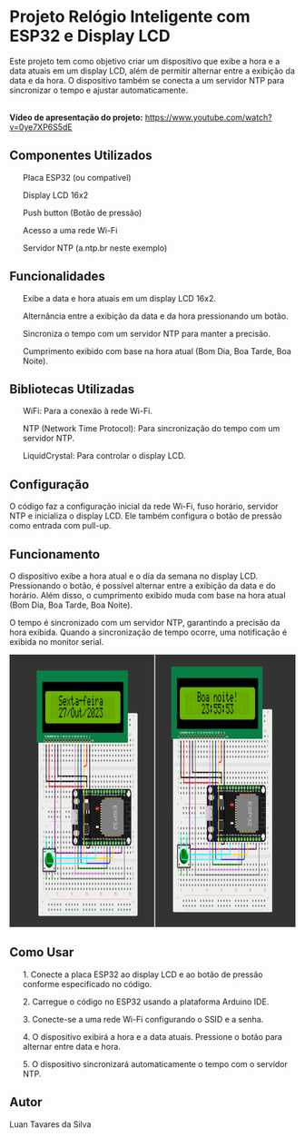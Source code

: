<h1>Projeto Relógio Inteligente com ESP32 e Display LCD</h1>
Este projeto tem como objetivo criar um dispositivo que exibe a hora e a data atuais em um display LCD, além de permitir alternar entre a exibição da data e da hora. O dispositivo também se conecta a um servidor NTP para sincronizar o tempo e ajustar automaticamente.

<br>**Vídeo de apresentação do projeto:** https://www.youtube.com/watch?v=0ye7XP6S5dE<br>

<h2>Componentes Utilizados</h2>
<ul>Placa ESP32 (ou compatível)</ul>
<ul>Display LCD 16x2</ul>
<ul>Push button (Botão de pressão)</ul>
<ul>Acesso a uma rede Wi-Fi</ul>
<ul>Servidor NTP (a.ntp.br neste exemplo)</ul>

<h2>Funcionalidades</h2>
<ul>Exibe a data e hora atuais em um display LCD 16x2.</ul>
<ul>Alternância entre a exibição da data e da hora pressionando um botão.</ul>
<ul>Sincroniza o tempo com um servidor NTP para manter a precisão.</ul>
<ul>Cumprimento exibido com base na hora atual (Bom Dia, Boa Tarde, Boa Noite).</ul>

<h2>Bibliotecas Utilizadas</h2>
<ul>WiFi: Para a conexão à rede Wi-Fi.</ul>
<ul>NTP (Network Time Protocol): Para sincronização do tempo com um servidor NTP.</ul>
<ul>LiquidCrystal: Para controlar o display LCD.</ul>

<h2>Configuração</h2>   
O código faz a configuração inicial da rede Wi-Fi, fuso horário, servidor NTP e inicializa o display LCD. Ele também configura o botão de pressão como entrada com pull-up.

<h2>Funcionamento</h2>
O dispositivo exibe a hora atual e o dia da semana no display LCD. Pressionando o botão, é possível alternar entre a exibição da data e do horário. Além disso, o cumprimento exibido muda com base na hora atual (Bom Dia, Boa Tarde, Boa Noite).

O tempo é sincronizado com um servidor NTP, garantindo a precisão da hora exibida. Quando a sincronização de tempo ocorre, uma notificação é exibida no monitor serial.

<img src="Simulador.png" width="950px" height="480px">

<h2>Como Usar</h2>
<ol>1. Conecte a placa ESP32 ao display LCD e ao botão de pressão conforme especificado no código.</ol>
<ol>2. Carregue o código no ESP32 usando a plataforma Arduino IDE.</ol>
<ol>3. Conecte-se a uma rede Wi-Fi configurando o SSID e a senha.</ol>
<ol>4. O dispositivo exibirá a hora e a data atuais. Pressione o botão para alternar entre data e hora.</ol>
<ol>5. O dispositivo sincronizará automaticamente o tempo com o servidor NTP.</ol>
   
<h2>Autor</h2>
Luan Tavares da Silva
